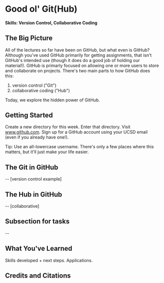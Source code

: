 # Good ol' Git(Hub)
#### Skills: Version Control, Collaborative Coding

## The Big Picture

All of the lectures so far have been on GitHub, but what even is GitHub? Although you've used GitHub primarily for getting 
assignments, that isn't GitHub's intended use (though it does do a good job of holding our material!). GitHub is primarly 
focused on allowing one or more users to store and collaborate on projects. There's two main parts to how GitHub does this: 
1. version control ("Git")   
2. collaborative coding ("Hub")

Today, we explore the hidden power of GitHub.

## Getting Started

Create a new directory for this week. Enter that directory. Visit www.github.com. Sign up for a GitHub account using your UCSD email (even if you already have one!).

Tip: Use an all-lowercase username. There's only a few places where this matters, but it'll just make your life easier.

## The Git in GitHub

-- [version control example]

## The Hub in GitHub

-- [collaborative]

## Subsection for tasks

-- 

## What You've Learned

Skills developed + next steps. Applications.

## Credits and Citations
